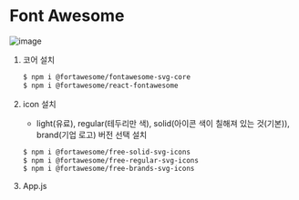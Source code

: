 # Font Awesome 
![image](https://user-images.githubusercontent.com/61460836/158287244-50b14d27-ce1a-4331-8907-2e9c83386d9e.png)

1. 코어 설치
    ```bash
    $ npm i @fortawesome/fontawesome-svg-core
    $ npm i @fortawesome/react-fontawesome
    ```

2. icon 설치
    + light(유료), regular(테두리만 색), solid(아이콘 색이 칠해져 있는 것(기본)), brand(기업 로고) 버전 선택 설치
    ```bash
    $ npm i @fortawesome/free-solid-svg-icons
    $ npm i @fortawesome/free-regular-svg-icons
    $ npm i @fortawesome/free-brands-svg-icons
    ```
3. App.js
